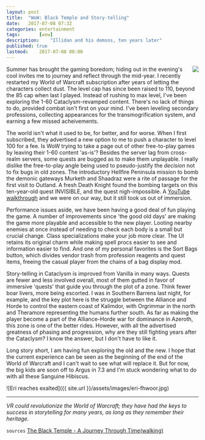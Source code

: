 ```yaml
---
layout: post
title: 	"WoW: Black Temple and Story-telling"
date:	2017-07-08 07:32	
categories:	entertainment
tags:		[wow] 
description: 	"Illidan and his demons, ten years later"
published: true
lastmod:	2017-07-08 08:00
---
```


<img style="float: right;" src="{{ site.url }}/assets/images/eri-r-power.jpg">

Summer has brought the gaming boredom; hiding out in the evening's cool invites me to journey and reflect through the mid-year. I recently restarted my World of Warcraft subscription after years of letting the characters collect dust. The level cap has since been raised to 110, beyond the 85 cap when last I played. Instead of rushing to max level, I've been exploring the 1-60 Cataclysm-revamped content. There's no lack of things to do, provided combat isn't first on your mind. I've been leveling secondary professions, collecting appearances for the transmogrification system, and earning a few missed acheivements.

The world isn't what it used to be, for better, and for worse. When I first subscribed, they advertised a new option to me to push a character to level 100 for a fee. Is WoW trying to take a page out of other free-to-play games by leaving their 1-60 content 'as-is'? Besides the server lag from cross-realm servers, some quests are bugged as to make them unplayable. I really dislike the free-to-play angle being used to pseudo-justify the _decision_ not to fix bugs in old zones. The introductory Hellfire Peninsula mission to bomb the demonic gateways Murketh and Shaadraz were a rite of passage for the first visit to Outland. A fresh Death Knight found the bombing targets on this ten-year-old quest INVISIBLE, and the quest nigh-impossible. A [YouTube walkthrough](https://www.youtube.com/watch?v=JfA9d0iIZl8) and we were on our way, but it still took us out of immersion.

Performance issues aside, we have been having a good deal of fun playing the game. A number of improvements since 'the good old days' are making the game more playable and accessible to the new player. Looting nearby enemies at once instead of needing to check each body is a small but crucial change. Class specializations make your job more clear. The UI retains its original charm while making spell procs easier to see and information easier to find. And one of my personal favorites is the Sort Bags button, which divides vendor trash from profession reagents and quest items, freeing the casual player from the chains of a bag display mod.

Story-telling in Cataclysm is improved from Vanilla in many ways. Quests are fewer and less involved overall, most of them gutted in favor of immersive 'quests' that guide you through the plot of a zone. Think fewer boar livers, more being escorted. I was in Southern Barrens last night, for example, and the key plot here is the struggle between the Alliance and Horde to control the eastern coast of Kalimdor, with Orgrimmar in the north and Theramore representing the humans further south. As far as making the player become a part of the Alliance-Horde war for dominance in Azeroth, this zone is one of the better rides. However, with all the advertised greatness of phasing and progression, why are they still fighting years after the Cataclysm? I know the answer, but I don't have to like it.

Long story short, I am having fun exploring the old and the new. I hope that the current experience can be seen as the beginning of the end of the World of Warcraft and I can't wait to see what will replace it. But for now, the big kids are soon off to Argus in 7.3 and I'm stuck wondering what to do with all these Sanguine Hibiscus.

![Eri reaches exalted]({{ site.url }}/assets/images/eri-fhwoor.jpg)

*****

_VR could revolutionize the World of Warcraft; they have had the keys to success in storytelling for many years, as long as they remember their heritage._

`sources`
[The Black Temple - A Journey Through Time(walking)](https://worldofwarcraft.com/en-us/news/20855984)
